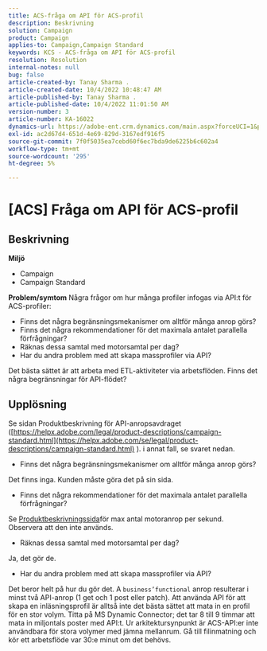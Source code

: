 ```yaml
---
title: ACS-fråga om API för ACS-profil
description: Beskrivning
solution: Campaign
product: Campaign
applies-to: Campaign,Campaign Standard
keywords: KCS - ACS-fråga om API för ACS-profil
resolution: Resolution
internal-notes: null
bug: false
article-created-by: Tanay Sharma .
article-created-date: 10/4/2022 10:48:47 AM
article-published-by: Tanay Sharma .
article-published-date: 10/4/2022 11:01:50 AM
version-number: 3
article-number: KA-16022
dynamics-url: https://adobe-ent.crm.dynamics.com/main.aspx?forceUCI=1&pagetype=entityrecord&etn=knowledgearticle&id=c2ea181f-d243-ed11-bba2-0022480868ff
exl-id: ac2d67d4-651d-4e69-829d-3167edf916f5
source-git-commit: 7f0f5035ea7cebd60f6ec7bda9de6225b6c602a4
workflow-type: tm+mt
source-wordcount: '295'
ht-degree: 5%

---
```


# [ACS] Fråga om API för ACS-profil

## Beskrivning

<b>Miljö</b>
- Campaign
- Campaign Standard



<b>Problem/symtom</b>
Några frågor om hur många profiler infogas via API:t för ACS-profiler:

- Finns det några begränsningsmekanismer om alltför många anrop görs?
- Finns det några rekommendationer för det maximala antalet parallella förfrågningar?
- Räknas dessa samtal med motorsamtal per dag?
- Har du andra problem med att skapa massprofiler via API?


Det bästa sättet är att arbeta med ETL-aktiviteter via arbetsflöden. Finns det några begränsningar för API-flödet?


## Upplösning


Se sidan Produktbeskrivning för API-anropsavdraget ([https://helpx.adobe.com/legal/product-descriptions/campaign-standard.html](https://helpx.adobe.com/se/legal/product-descriptions/campaign-standard.html) ). i annat fall, se svaret nedan.



- Finns det några begränsningsmekanismer om alltför många anrop görs?


Det finns inga. Kunden måste göra det på sin sida.

- Finns det några rekommendationer för det maximala antalet parallella förfrågningar?


Se [Produktbeskrivningssida](https://helpx.adobe.com/se/legal/product-descriptions/campaign-standard.html#)för max antal motoranrop per sekund. Observera att den inte används.

- Räknas dessa samtal med motorsamtal per dag?


Ja, det gör de.

- Har du andra problem med att skapa massprofiler via API?


Det beror helt på hur du gör det. A `business’functional` anrop resulterar i minst två API-anrop (1 get och 1 post eller patch). Att använda API för att skapa en inläsningsprofil är alltså inte det bästa sättet att mata in en profil för en stor volym. Titta på MS Dynamic Connector; det tar 8 till 9 timmar att mata in miljontals poster med API:t. Ur arkitektursynpunkt är ACS-API:er inte användbara för stora volymer med jämna mellanrum. Gå till filinmatning och kör ett arbetsflöde var 30:e minut om det behövs.
